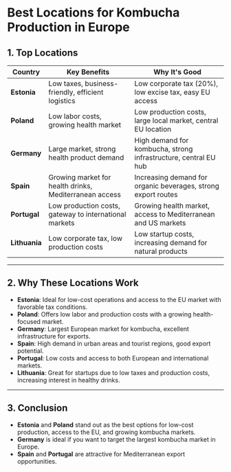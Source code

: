 # Best Locations for Kombucha Production in Europe

## 1. **Top Locations**

| **Country**        | **Key Benefits**                                        | **Why It's Good**                                               |
|--------------------|---------------------------------------------------------|-----------------------------------------------------------------|
| **Estonia**        | Low taxes, business-friendly, efficient logistics        | Low corporate tax (20%), low excise tax, easy EU access         |
| **Poland**         | Low labor costs, growing health market                   | Low production costs, large local market, central EU location   |
| **Germany**        | Large market, strong health product demand               | High demand for kombucha, strong infrastructure, central EU hub |
| **Spain**          | Growing market for health drinks, Mediterranean access   | Increasing demand for organic beverages, strong export routes  |
| **Portugal**       | Low production costs, gateway to international markets  | Growing health market, access to Mediterranean and US markets  |
| **Lithuania**      | Low corporate tax, low production costs                 | Low startup costs, increasing demand for natural products      |

---

## 2. **Why These Locations Work**

- **Estonia**: Ideal for low-cost operations and access to the EU market with favorable tax conditions.
- **Poland**: Offers low labor and production costs with a growing health-focused market.
- **Germany**: Largest European market for kombucha, excellent infrastructure for exports.
- **Spain**: High demand in urban areas and tourist regions, good export potential.
- **Portugal**: Low costs and access to both European and international markets.
- **Lithuania**: Great for startups due to low taxes and production costs, increasing interest in healthy drinks.

---

## 3. **Conclusion**

- **Estonia** and **Poland** stand out as the best options for low-cost production, access to the EU, and growing kombucha markets.
- **Germany** is ideal if you want to target the largest kombucha market in Europe.
- **Spain** and **Portugal** are attractive for Mediterranean export opportunities.

